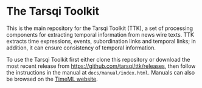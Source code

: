 # The Tarsqi Toolkit

This is the main repository for the Tarsqi Toolkit (TTK), a set of processing components for extracting temporal information from news wire texts. TTK extracts time expressions, events, subordination links and temporal links; in addition, it can ensure consistency of temporal information.

To use the Tarsqi Toolkit first either clone this repository or download the most recent release from https://github.com/tarsqi/ttk/releases, then follow the instructions in the manual at `docs/manual/index.html`. Manuals can also be browsed on the [TimeML website](http://timeml.org/tarsqi/toolkit/manual/versions/).
